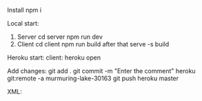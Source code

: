 Install
npm i

Local start:

1. Server
   cd server
   npm run dev
2. Client
cd client
   npm run build
   after that serve -s build

Heroku start:
client:
heroku open

Add changes:
git add .
git commit -m "Enter the comment"
heroku git:remote -a murmuring-lake-30163
git push heroku master

XML:
<?xml version="1.0" encoding="UTF-8"?>
<project version="4">
  <component name="VcsDirectoryMappings">
    <mapping directory="$PROJECT_DIR$" vcs="Git" />
    <mapping directory="$PROJECT_DIR$/client" vcs="Git" />
    <mapping directory="$PROJECT_DIR$/server" vcs="Git" />
  </component>
</project>